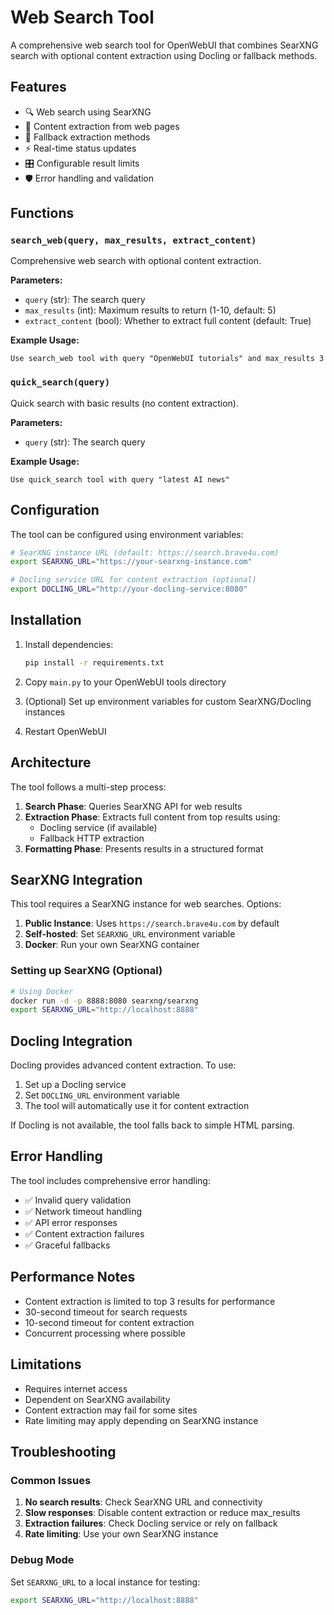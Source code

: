 # Web Search Tool

A comprehensive web search tool for OpenWebUI that combines SearXNG search with optional content extraction using Docling or fallback methods.

## Features

- 🔍 Web search using SearXNG
- 📄 Content extraction from web pages
- 🔄 Fallback extraction methods
- ⚡ Real-time status updates
- 🎛️ Configurable result limits
- 🛡️ Error handling and validation

## Functions

### `search_web(query, max_results, extract_content)`
Comprehensive web search with optional content extraction.

**Parameters:**
- `query` (str): The search query
- `max_results` (int): Maximum results to return (1-10, default: 5)
- `extract_content` (bool): Whether to extract full content (default: True)

**Example Usage:**
```
Use search_web tool with query "OpenWebUI tutorials" and max_results 3
```

### `quick_search(query)`
Quick search with basic results (no content extraction).

**Parameters:**
- `query` (str): The search query

**Example Usage:**
```
Use quick_search tool with query "latest AI news"
```

## Configuration

The tool can be configured using environment variables:

```bash
# SearXNG instance URL (default: https://search.brave4u.com)
export SEARXNG_URL="https://your-searxng-instance.com"

# Docling service URL for content extraction (optional)
export DOCLING_URL="http://your-docling-service:8080"
```

## Installation

1. Install dependencies:
   ```bash
   pip install -r requirements.txt
   ```

2. Copy `main.py` to your OpenWebUI tools directory

3. (Optional) Set up environment variables for custom SearXNG/Docling instances

4. Restart OpenWebUI

## Architecture

The tool follows a multi-step process:

1. **Search Phase**: Queries SearXNG API for web results
2. **Extraction Phase**: Extracts full content from top results using:
   - Docling service (if available)
   - Fallback HTTP extraction
3. **Formatting Phase**: Presents results in a structured format

## SearXNG Integration

This tool requires a SearXNG instance for web searches. Options:

1. **Public Instance**: Uses `https://search.brave4u.com` by default
2. **Self-hosted**: Set `SEARXNG_URL` environment variable
3. **Docker**: Run your own SearXNG container

### Setting up SearXNG (Optional)

```bash
# Using Docker
docker run -d -p 8888:8080 searxng/searxng
export SEARXNG_URL="http://localhost:8888"
```

## Docling Integration

Docling provides advanced content extraction. To use:

1. Set up a Docling service
2. Set `DOCLING_URL` environment variable
3. The tool will automatically use it for content extraction

If Docling is not available, the tool falls back to simple HTML parsing.

## Error Handling

The tool includes comprehensive error handling:

- ✅ Invalid query validation
- ✅ Network timeout handling
- ✅ API error responses
- ✅ Content extraction failures
- ✅ Graceful fallbacks

## Performance Notes

- Content extraction is limited to top 3 results for performance
- 30-second timeout for search requests
- 10-second timeout for content extraction
- Concurrent processing where possible

## Limitations

- Requires internet access
- Dependent on SearXNG availability
- Content extraction may fail for some sites
- Rate limiting may apply depending on SearXNG instance

## Troubleshooting

### Common Issues

1. **No search results**: Check SearXNG URL and connectivity
2. **Slow responses**: Disable content extraction or reduce max_results
3. **Extraction failures**: Check Docling service or rely on fallback
4. **Rate limiting**: Use your own SearXNG instance

### Debug Mode

Set `SEARXNG_URL` to a local instance for testing:
```bash
export SEARXNG_URL="http://localhost:8888"
```